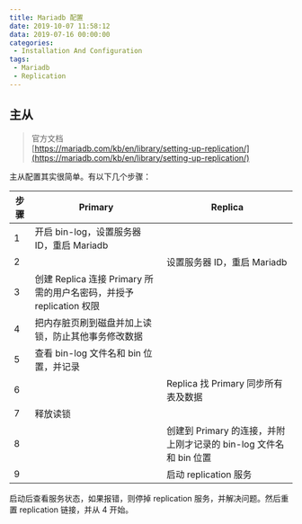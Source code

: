 ```yaml
---
title: Mariadb 配置
date: 2019-10-07 11:58:12
data: 2019-07-16 00:00:00
categories:
 - Installation And Configuration
tags:
 - Mariadb
 - Replication
---
```



## 主从

> 官方文档  
> [https://mariadb.com/kb/en/library/setting-up-replication/](https://mariadb.com/kb/en/library/setting-up-replication/)

<!-- more -->

主从配置其实很简单。有以下几个步骤：

|步骤|Primary|Replica|
|---|---|---|
|1|开启 bin-log，设置服务器 ID，重启 Mariadb||
|2||设置服务器 ID，重启 Mariadb|
|3|创建 Replica 连接 Primary 所需的用户名密码，并授予 replication 权限||
|4|把内存脏页刷到磁盘并加上读锁，防止其他事务修改数据||
|5|查看 bin-log 文件名和 bin 位置，并记录||
|6||Replica 找 Primary 同步所有表及数据|
|7|释放读锁||
|8||创建到 Primary 的连接，并附上刚才记录的 bin-log 文件名和 bin 位置|
|9||启动 replication 服务|

启动后查看服务状态，如果报错，则停掉 replication 服务，并解决问题。然后重置 replication 链接，并从 4 开始。